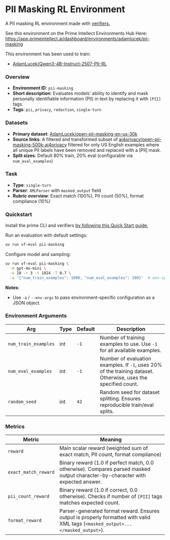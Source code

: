 # PII Masking RL Environment

A PII masking RL environment made with [verifiers.](https://github.com/PrimeIntellect-ai/verifiers)

See this environment on the Prime Intellect Environments Hub Here: https://app.primeintellect.ai/dashboard/environments/adamlucek/pii-masking

This environment has been used to train:
- [AdamLucek/Qwen3-4B-Instruct-2507-PII-RL](https://huggingface.co/AdamLucek/Qwen3-4B-Instruct-2507-PII-RL)

### Overview
- **Environment ID**: `pii-masking`
- **Short description**: Evaluates models' ability to identify and mask personally identifiable information (PII) in text by replacing it with `[PII]` tags.
- **Tags**: `pii`, `privacy`, `redaction`, `single-turn`

### Datasets
- **Primary dataset**: [AdamLucek/open-pii-masking-en-us-30k](https://huggingface.co/datasets/AdamLucek/open-pii-masking-en-us-30k)
- **Source links**: A filtered and transformed subset of [ai4privacy/open-pii-masking-500k-ai4privacy](https://huggingface.co/datasets/ai4privacy/open-pii-masking-500k-ai4privacy) filtered for only US English examples where all unique PII labels have been removed and replaced with a [PII] mask.
- **Split sizes**: Default 80% train, 20% eval (configurable via `num_eval_examples`)

### Task
- **Type**: `single-turn`
- **Parser**: `XMLParser` with `masked_output` field
- **Rubric overview**: Exact match (100%), PII count (50%), format compliance (10%)

### Quickstart

Install the prime CLI and verifiers [by following this Quick Start guide.](https://github.com/PrimeIntellect-ai/verifiers?tab=readme-ov-file#quick-start)

Run an evaluation with default settings:
```bash
uv run vf-eval pii-masking
```

Configure model and sampling:
```bash
uv run vf-eval pii-masking \
  -m gpt-4o-mini \
  -n 20 -r 3 -t 1024 -T 0.7 \
  -a '{"num_train_examples": 1000, "num_eval_examples": 200}'  # env-specific args as JSON
```

**Notes**:
- Use `-a` / `--env-args` to pass environment-specific configuration as a JSON object.

### Environment Arguments

| Arg | Type | Default | Description |
| --- | ---- | ------- | ----------- |
| `num_train_examples` | int | `-1` | Number of training examples to use. Use `-1` for all available examples. |
| `num_eval_examples` | int | `-1` | Number of evaluation examples. If `-1`, uses 20% of the training dataset. Otherwise, uses the specified count. |
| `random_seed` | int | `42` | Random seed for dataset splitting. Ensures reproducible train/eval splits. |

### Metrics

| Metric | Meaning |
| ------ | ------- |
| `reward` | Main scalar reward (weighted sum of exact match, PII count, format compliance) |
| `exact_match_reward` | Binary reward (1.0 if perfect match, 0.0 otherwise). Compares parsed masked output character-by-character with expected answer. |
| `pii_count_reward` | Binary reward (1.0 if correct, 0.0 otherwise). Checks if number of `[PII]` tags matches expected count. |
| `format_reward` | Parser-generated format reward. Ensures output is properly formatted with valid XML tags (`<masked_output>...</masked_output>`). |
